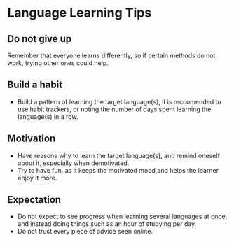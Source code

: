 # Language Learning Tips
## Do not give up
Remember that everyone learns differently, so if certain methods do not work, trying other ones could help.

## Build a habit
- Build a pattern of learning the target language(s), it is reccomended to use habit trackers, or noting the number of days spent learning the language(s) in a row.

## Motivation
- Have reasons why to learn the target language(s), and remind oneself about it, especially when demotivated.
- Try to have fun, as it keeps the motivated mood,and helps the learner enjoy it more.

## Expectation
- Do not expect to see progress when learning several languages at once, and instead doing things such as an hour of studying per day.
- Do not trust every piece of advice seen online.
